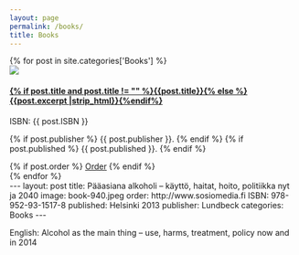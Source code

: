 ```yaml
---
layout: page
permalink: /books/
title: Books
---
```



<div id="books">
  {% for post in site.categories['Books'] %}
  <article class="book">
    <img src="{{ site.baseurl }}/images/{{post.image}}" />
    <div>
      <h4><a href="{{ site.baseurl }}{{ post.url }}">
        {% if post.title and post.title != "" %}{{post.title}}{% else %}{{post.excerpt |strip_html}}{%endif%}
      </a></h4>
      <div>ISBN: {{ post.ISBN }}</div>
      <p>
        {% if post.publisher %}
          <span>{{ post.publisher }}.</span>
        {% endif %}
        {% if post.published %}
          <span>{{ post.published }}.</span>
        {% endif %}
      </p>
      {% if post.order %}
        <a href="{{ post.order }}">Order</a>
      {% endif %}
    </div>
  </article>
  {% endfor %}
</div>
---
layout: post
title: Pääasiana alkoholi – käyttö, haitat, hoito, politiikka nyt ja 2040
image: book-940.jpeg
order: http://www.sosiomedia.fi
ISBN: 978-952-93-1517-8
published: Helsinki 2013
publisher: Lundbeck
categories: Books
---

English:
Alcohol as the main thing – use, harms, treatment, policy now and in 2014
